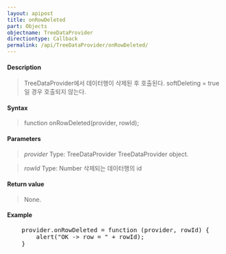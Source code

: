 ```yaml
---
layout: apipost
title: onRowDeleted
part: Objects
objectname: TreeDataProvider
directiontype: Callback
permalink: /api/TreeDataProvider/onRowDeleted/
---
```



#### Description

> TreeDataProvider에서 데이터행이 삭제된 후 호출된다.
> softDeleting = true 일 경우 호출되지 않는다.

#### Syntax

> function onRowDeleted(provider, rowId);

#### Parameters

> *provider*
> Type: TreeDataProvider
> TreeDataProvider object.

> *rowId*
> Type: Number
> 삭제되는 데이터행의 id

#### Return value

> None.

#### Example

<pre class="prettyprint">
	provider.onRowDeleted = function (provider, rowId) {
		alert("OK -> row = " + rowId);
	}
</pre>

